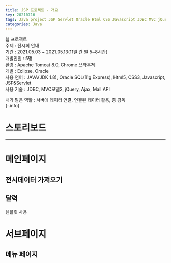 ```yaml
---
title: JSP 프로젝트 - 개요
key: 20210716
tags: Java project JSP Servlet Oracle Html CSS Javascript JDBC MVC jQuery
categories: Java
---
```

  

웹 프로젝트  
주제 : 전시회 안내  
기간 : 2021.05.03 ~ 2021.05.13(11일 간 일 5~8시간)  
개발인원 : 5명  
환경 : Apache Tomcat 8.0, Chrome 브라우저  
개발 : Eclipse, Oracle  
사용 언어 : JAVA(JDK 1.8), Oracle SQL(11g Express), Html5, CSS3, Javascript, JSP&Servlet  
사용 기술 : JDBC, MVC모델2, jQuery, Ajax, Mail API  

  
내가 맡은 역할 : 서버에 데이터 연결, 연결된 데이터 활용, 총 감독  
{:.info}

# 스토리보드

***

# 메인페이지

## 전시데이터 가져오기 

## 달력 

템플릿 사용

# 서브페이지

## 메뉴 페이지
